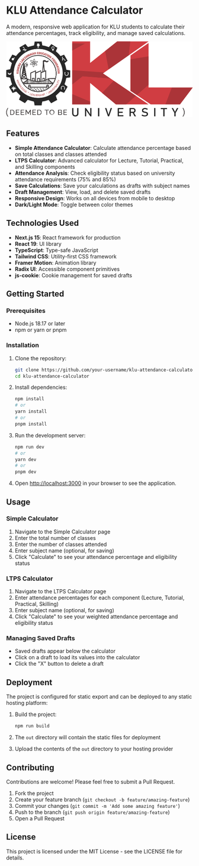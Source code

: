 # KLU Attendance Calculator

A modern, responsive web application for KLU students to calculate their attendance percentages, track eligibility, and manage saved calculations.

![KLU Attendance Calculator](public/KL_University_logo.svg)

## Features

- **Simple Attendance Calculator**: Calculate attendance percentage based on total classes and classes attended
- **LTPS Calculator**: Advanced calculator for Lecture, Tutorial, Practical, and Skilling components
- **Attendance Analysis**: Check eligibility status based on university attendance requirements (75% and 85%)
- **Save Calculations**: Save your calculations as drafts with subject names
- **Draft Management**: View, load, and delete saved drafts
- **Responsive Design**: Works on all devices from mobile to desktop
- **Dark/Light Mode**: Toggle between color themes

## Technologies Used

- **Next.js 15**: React framework for production
- **React 19**: UI library
- **TypeScript**: Type-safe JavaScript
- **Tailwind CSS**: Utility-first CSS framework
- **Framer Motion**: Animation library
- **Radix UI**: Accessible component primitives
- **js-cookie**: Cookie management for saved drafts

## Getting Started

### Prerequisites

- Node.js 18.17 or later
- npm or yarn or pnpm

### Installation

1. Clone the repository:
   ```bash
   git clone https://github.com/your-username/klu-attendance-calculator.git
   cd klu-attendance-calculator
   ```

2. Install dependencies:
   ```bash
   npm install
   # or
   yarn install
   # or
   pnpm install
   ```

3. Run the development server:
   ```bash
   npm run dev
   # or
   yarn dev
   # or
   pnpm dev
   ```

4. Open [http://localhost:3000](http://localhost:3000) in your browser to see the application.

## Usage

### Simple Calculator

1. Navigate to the Simple Calculator page
2. Enter the total number of classes
3. Enter the number of classes attended
4. Enter subject name (optional, for saving)
5. Click "Calculate" to see your attendance percentage and eligibility status

### LTPS Calculator

1. Navigate to the LTPS Calculator page
2. Enter attendance percentages for each component (Lecture, Tutorial, Practical, Skilling)
3. Enter subject name (optional, for saving)
4. Click "Calculate" to see your weighted attendance percentage and eligibility status

### Managing Saved Drafts

- Saved drafts appear below the calculator
- Click on a draft to load its values into the calculator
- Click the "X" button to delete a draft

## Deployment

The project is configured for static export and can be deployed to any static hosting platform:

1. Build the project:
   ```bash
   npm run build
   ```

2. The `out` directory will contain the static files for deployment

3. Upload the contents of the `out` directory to your hosting provider

## Contributing

Contributions are welcome! Please feel free to submit a Pull Request.

1. Fork the project
2. Create your feature branch (`git checkout -b feature/amazing-feature`)
3. Commit your changes (`git commit -m 'Add some amazing feature'`)
4. Push to the branch (`git push origin feature/amazing-feature`)
5. Open a Pull Request

## License

This project is licensed under the MIT License - see the LICENSE file for details.

